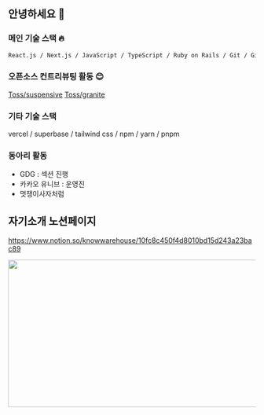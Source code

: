 ## 안녕하세요 🚀

### 메인 기술 스택 🔥

```bash
React.js / Next.js / JavaScript / TypeScript / Ruby on Rails / Git / GitHub
```

### 오픈소스 컨트리뷰팅 활동 😊

[Toss/suspensive](https://github.com/toss/suspensive/graphs/contributors)
[Toss/granite](https://github.com/toss/granite/graphs/contributors)

### 기타 기술 스택

vercel / superbase / tailwind css / npm / yarn / pnpm

### 동아리 활동

- GDG : 섹션 진행
- 카카오 유니브 : 운영진
- 멋쟁이사자처럼

## 자기소개 노션페이지

https://www.notion.so/knowwarehouse/10fc8c450f4d8010bd15d243a23bac89

<a href="https://www.gitanimals.org/en_US?utm_medium=image&utm_source=kss2002&utm_content=farm">
<img
  src="https://render.gitanimals.org/farms/kss2002"
  width="600"
  height="300"
/>
</a>
